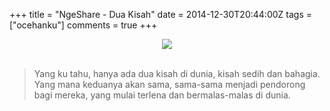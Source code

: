 +++
title = "NgeShare - Dua Kisah"
date = 2014-12-30T20:44:00Z
tags = ["ocehanku"]
comments = true
+++

<center><img border="0" data-original-height="600" data-original-width="1200" src="https://1.bp.blogspot.com/-RNWOx0vsLy0/XNokt8jtnPI/AAAAAAAATm0/5LIUnjJa7XM2czRHCvfBWqKvVdNL0_V_ACLcBGAs/s1600/story.png" /></center><br /><blockquote class="tr_bq">Yang ku tahu, hanya ada dua kisah di dunia, kisah sedih dan bahagia. Yang mana keduanya akan sama, sama-sama menjadi pendorong bagi mereka, yang mulai terlena dan bermalas-malas di dunia.</blockquote></div>
